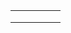 |   	|   	|   	|   	|   	|
|---	|---	|---	|---	|---	|
|   	|   	|   	|   	|   	|
|   	|   	|   	|   	|   	|
|   	|   	|   	|   	|   	|

<!--
# Проекты

### Работа в СПб (PWA)
<img src="https://github.com/mobiskif/JobSpb_PWA/raw/master/2.png" width="50%" />

[Репозиторий на Git Hub](https://github.com/mobiskif/JobSpb_PWA)

[Приложение на Github Pages](https://mobiskif.github.io/JobSpb_PWA)
<br/>
<br/>

### Запись к врачу по ОМС в Санкт-Петербурге (Android)
<img src="https://github.com/mobiskif/Healthy_ANDROID/raw/master/1.png" width="50%" />

[Страница приложения](https://mobiskif.github.io/healthy_v64)

[Репозиторий](https://github.com/mobiskif/healthy_v44)

[Приложение на Google Play](https://play.google.com/store/search?q=mobiskif)

[apk](https://github.com/mobiskif/rev65/raw/master/app/release/app-release.apk)
-->

<!--
```markdown
Syntax highlighted code block

# Header 1
## Header 2
### Header 3

- Bulleted
- List

1. Numbered
2. List

**Bold** and _Italic_ and `Code` text

[Link](url) and ![Image](src)
```
-->

<!--
<br/>

[editor](https://github.com/mobiskif/mobiskif.github.io/edit/master/README.md)
-->
